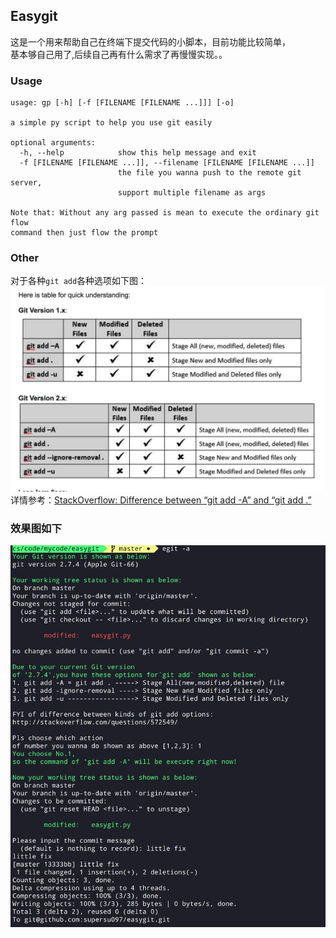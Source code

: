 ## Easygit
这是一个用来帮助自己在终端下提交代码的小脚本，目前功能比较简单，  
基本够自己用了,后续自己再有什么需求了再慢慢实现。。
### Usage  
```
usage: gp [-h] [-f [FILENAME [FILENAME ...]]] [-o]

a simple py script to help you use git easily

optional arguments:
  -h, --help            show this help message and exit
  -f [FILENAME [FILENAME ...]], --filename [FILENAME [FILENAME ...]]
                        the file you wanna push to the remote git server,
                        support multiple filename as args

Note that: Without any arg passed is mean to execute the ordinary git flow
command then just flow the prompt
```

### Other
对于各种`git add`各种选项如下图：  
![](img/git_add_diff.png)  
详情参考：[StackOverflow: Difference between “git add -A” and “git add .”](http://stackoverflow.com/questions/572549)
### 效果图如下
![](img/workflow.png)
